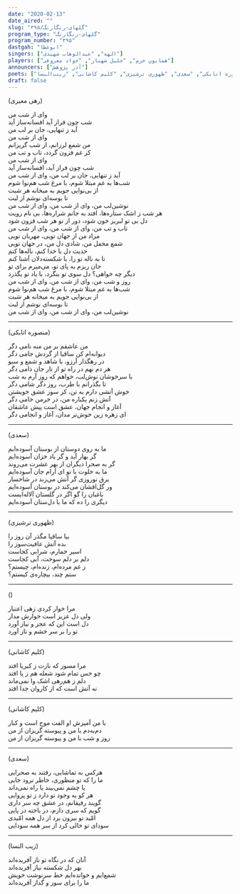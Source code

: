 ```yaml
---
date: "2020-02-13"
date_aired: ""
slug: "گلهای-رنگارنگ/۳۹۵"
program_type: "گلهای-رنگارنگ"
program_number: "۳۹۵"
dastgah: "ابوعطا"
singers: ["الهه", "عبدالوهاب شهیدی"]
players: ["همایون خرم", "جلیل شهناز", "جواد معروفی"]
announcers: ["آذر پژوهش"]
poets: ["رهی معیری", "منصوره اتابکی", "سعدی", "ظهوری ترشیزی", "کلیم کاشانی", "زینب‌النسا"]
draft: false
---
```


(رهی معیری)  

وای از شب من  
شب چون فراز آید افسانه‌ساز آید  
آید ز تنهایی، جان بر لب من  
وای از شب من  
من شمع لرزانم، از شب گریزانم  
کز غم فزون گردد، تاب و تب من  
وای از شب من  
شب چون فراز آید، افسانه‌ساز آید  
آید ز تنهایی، جان بر لب من، وای از شب من  
شب‌ها به غم مبتلا شوم، با مرغ شب هم‌نوا شوم  
از بی‌نوایی جویم به میخانه هر شبت  
تا بوسه‌ای نوشم از لبت  
نوشین‌لب من، وای از شب من، وای از شب من  
هر شب ز اشک ستاره‌ها، افتد به جانم شراره‌ها، بی نام رویت  
دل بی تو لبریز خون شود، دور از تو هر شب فزون شود  
تاب و تب من، وای از شب من، وای از شب من  
مراد من از جهان تویی، مهربان تویی  
شمع محفل من، شادی دل من، در جهان تویی  
حدیث دل با خدا کنم، ناله‌ها كنم  
تا به ناله تو را، با شکسته‌دلان آشنا کنم  
جان ریزم به پای تو، می‌میرم برای تو  
دیگر چه خواهی؟ دل سوی تو بنگرد، با یاد تو بگذرد  
روز و شب من، وای از شب من، وای از شب من  
شب‌ها به غم مبتلا شوم، با مرغ شب هم‌نوا شوم  
از بی‌نوایی جویم به میخانه هر شبت  
تا بوسه‌ای نوشم از لبت  
نوشین‌لب من، وای از شب من، وای از شب من  

---  

(منصوره اتابکی)  

من عاشقم بر من منه نامی دگر  
دیوانه‌ام کن ساقیا از گردش جامی دگر  
در رهگذار آرزو، با شاهد و شمع و سبو  
هر دم نهم در راه تو از تار جان دامی دگر  
با سرخوشان نوش‌لب، خواهم که روز آرم به شب  
تا بگذرانم با طرب، روز دگر شامی دگر  
خوش آتشی دارم به تن، کز سوز عشق خویشتن  
آتش زنم یکباره من، در خرمن خامی دگر  
آغاز و انجام جهان، عشق است پیش عاشقان  
ای زهره زین خوش‌تر مدان، آغاز و انجامی دگر  

---  

(سعدی)  

ما به روی دوستان از بوستان آسوده‌ایم  
گر بهار آید و گر باد خزان آسوده‌ایم  
گر به صحرا دیگران از بهر عشرت می‌روند  
ما به خلوت با تو ای آرام جان آسوده‌ایم  
برق نوروزی گر آتش می‌زند در شاخسار  
ور گل‌افشان می‌کند در بوستان آسوده‌ایم  
باغبان را گو اگر در گلستان آلاله‌ایست  
دیگری را ده که ما با دل‌ستان آسوده‌ایم  

---  

(ظهوری ترشیزی)  

بیا ساقیا مگذر آن روز را  
بده آتش عافیت‌سوز را  
اسیر خمارم، شرابی کجاست  
دلم بر دلم سوخت، آبی کجاست  
ز غم مرده‌ام، زنده‌ام، چیستم؟  
ستم چند، بیچاره‌ی کیستم؟  

---  

()  

مرا خوار کردی‌ زهی اعتبار  
ولی دل عزیز است خوارش مدار  
دل است این که عجز و نیاز آورد  
تو را بر سر خشم و ناز آورد  

---  

(کلیم کاشانی)  

مرا مسوز که نازت ز کبریا افتد  
چو خس تمام شود شعله هم ز پا افتد  
دلم ز هم‌رهی اشک وا نمی‌ماند  
نه آتش است که از کاروان جدا افتد  

---  

(کلیم کاشانی)  

با من آمیزش او الفت موج است و کنار  
دم‌به‌دم با من و پیوسته گریزان از من  
روز و شب با من و پیوسته گریزان از من  

---  

(سعدی)  

هرکس به تماشایی، رفتند به صحرایی  
ما را که تو منظوری، خاطر نرود جایی  
یا چشم نمی‌بیند یا راه نمی‌داند  
هر کو به وجود تو دارد ز تو پروایی  
گویند رفیقانم، در عشق چه سر داری  
گویم که سری دارم، در باخته در پایی  
امّید تو بیرون برد از دل همه امّیدی  
سودای تو خالی کرد از سر همه سودایی  

---  

(زیب‌ النسا)  

آنان که در نگاه تو ناز آفریده‌اند  
بهر دل شکسته نیاز آفریده‌اند  
شمع‌ایم و خوانده‌ایم خط سرنوشت خویش  
ما را برای سوز و گداز آفریده‌اند  
